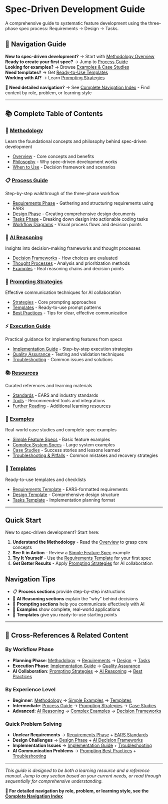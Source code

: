 # Spec-Driven Development Guide

A comprehensive guide to systematic feature development using the three-phase spec process: Requirements → Design → Tasks.

<!-- Navigation Metadata -->
<!-- Keywords: spec-driven development, requirements engineering, system design, implementation planning, AI collaboration -->
<!-- Topics: methodology, process, templates, examples, best practices -->
<!-- Audience: developers, project managers, technical leads -->

## 🧭 Navigation Guide

**New to spec-driven development?** → Start with [Methodology Overview](spec-process-guide/methodology/README.md)  
**Ready to create your first spec?** → Jump to [Process Guide](spec-process-guide/process/README.md)  
**Looking for examples?** → Browse [Examples & Case Studies](spec-process-guide/examples/README.md)  
**Need templates?** → Get [Ready-to-Use Templates](spec-process-guide/templates/README.md)  
**Working with AI?** → Learn [Prompting Strategies](spec-process-guide/prompting/README.md)

**📍 Need detailed navigation?** → See [Complete Navigation Index](spec-process-guide/NAVIGATION.md) - Find content by role, problem, or learning style

---

## 📚 Complete Table of Contents

### 🎯 [Methodology](spec-process-guide/methodology/README.md)
Learn the foundational concepts and philosophy behind spec-driven development
- [Overview](spec-process-guide/methodology/overview.md) - Core concepts and benefits
- [Philosophy](spec-process-guide/methodology/philosophy.md) - Why spec-driven development works
- [When to Use](spec-process-guide/methodology/when-to-use.md) - Decision framework and scenarios

### 📋 [Process Guide](spec-process-guide/process/README.md)
Step-by-step walkthrough of the three-phase workflow
- [Requirements Phase](spec-process-guide/process/requirements-phase.md) - Gathering and structuring requirements using EARS
- [Design Phase](spec-process-guide/process/design-phase.md) - Creating comprehensive design documents
- [Tasks Phase](spec-process-guide/process/tasks-phase.md) - Breaking down design into actionable coding tasks
- [Workflow Diagrams](spec-process-guide/process/workflow-diagrams.md) - Visual process flows and decision points

### 🧠 [AI Reasoning](spec-process-guide/ai-reasoning/README.md)
Insights into decision-making frameworks and thought processes
- [Decision Frameworks](spec-process-guide/ai-reasoning/decision-frameworks.md) - How choices are evaluated
- [Thought Processes](spec-process-guide/ai-reasoning/thought-processes.md) - Analysis and prioritization methods
- [Examples](spec-process-guide/ai-reasoning/examples.md) - Real reasoning chains and decision points

### 💬 [Prompting Strategies](spec-process-guide/prompting/README.md)
Effective communication techniques for AI collaboration
- [Strategies](spec-process-guide/prompting/strategies.md) - Core prompting approaches
- [Templates](spec-process-guide/prompting/templates.md) - Ready-to-use prompt patterns
- [Best Practices](spec-process-guide/prompting/best-practices.md) - Tips for clear, effective communication

### ⚡ [Execution Guide](spec-process-guide/execution/README.md)
Practical guidance for implementing features from specs
- [Implementation Guide](spec-process-guide/execution/implementation-guide.md) - Step-by-step execution strategies
- [Quality Assurance](spec-process-guide/execution/quality-assurance.md) - Testing and validation techniques
- [Troubleshooting](spec-process-guide/execution/troubleshooting.md) - Common issues and solutions

### 📚 [Resources](spec-process-guide/resources/README.md)
Curated references and learning materials
- [Standards](spec-process-guide/resources/standards.md) - EARS and industry standards
- [Tools](spec-process-guide/resources/tools.md) - Recommended tools and integrations
- [Further Reading](spec-process-guide/resources/further-reading.md) - Additional learning resources

### 📖 [Examples](spec-process-guide/examples/README.md)
Real-world case studies and complete spec examples
- [Simple Feature Specs](spec-process-guide/examples/simple-feature-spec.md) - Basic feature examples
- [Complex System Specs](spec-process-guide/examples/complex-system-spec.md) - Large system examples
- [Case Studies](spec-process-guide/examples/case-studies.md) - Success stories and lessons learned
- [Troubleshooting & Pitfalls](spec-process-guide/examples/troubleshooting-pitfalls.md) - Common mistakes and recovery strategies

### 📝 [Templates](spec-process-guide/templates/README.md)
Ready-to-use templates and checklists
- [Requirements Template](spec-process-guide/templates/requirements-template.md) - EARS-formatted requirements
- [Design Template](spec-process-guide/templates/design-template.md) - Comprehensive design structure
- [Tasks Template](spec-process-guide/templates/tasks-template.md) - Implementation planning format

---

## Quick Start

New to spec-driven development? Start here:

1. **Understand the Methodology** - Read the [Overview](spec-process-guide/methodology/overview.md) to grasp core concepts
2. **See It in Action** - Review a [Simple Feature Spec](spec-process-guide/examples/simple-feature-spec.md) example
3. **Try It Yourself** - Use the [Requirements Template](spec-process-guide/templates/requirements-template.md) for your first spec
4. **Get Better Results** - Apply [Prompting Strategies](spec-process-guide/prompting/strategies.md) for AI collaboration

## Navigation Tips

- 📋 **Process sections** provide step-by-step instructions
- 🧠 **AI Reasoning sections** explain the "why" behind decisions  
- 💬 **Prompting sections** help you communicate effectively with AI
- 📖 **Examples** show complete, real-world applications
- 📝 **Templates** give you ready-to-use starting points

---

## 🔗 Cross-References & Related Content

### By Workflow Phase
- **Planning Phase**: [Methodology](spec-process-guide/methodology/README.md) → [Requirements](spec-process-guide/process/requirements-phase.md) → [Design](spec-process-guide/process/design-phase.md) → [Tasks](spec-process-guide/process/tasks-phase.md)
- **Execution Phase**: [Implementation Guide](spec-process-guide/execution/implementation-guide.md) → [Quality Assurance](spec-process-guide/execution/quality-assurance.md)
- **AI Collaboration**: [Prompting Strategies](spec-process-guide/prompting/README.md) → [AI Reasoning](spec-process-guide/ai-reasoning/README.md) → [Best Practices](spec-process-guide/prompting/best-practices.md)

### By Experience Level
- **Beginner**: [Methodology](spec-process-guide/methodology/README.md) → [Simple Examples](spec-process-guide/examples/simple-feature-spec.md) → [Templates](spec-process-guide/templates/README.md)
- **Intermediate**: [Process Guide](spec-process-guide/process/README.md) → [Prompting Strategies](spec-process-guide/prompting/README.md) → [Case Studies](spec-process-guide/examples/case-studies.md)
- **Advanced**: [AI Reasoning](spec-process-guide/ai-reasoning/README.md) → [Complex Examples](spec-process-guide/examples/complex-system-spec.md) → [Decision Frameworks](spec-process-guide/ai-reasoning/decision-frameworks.md)

### Quick Problem Solving
- **Unclear Requirements** → [Requirements Phase](spec-process-guide/process/requirements-phase.md) + [EARS Standards](spec-process-guide/resources/standards.md)
- **Design Challenges** → [Design Phase](spec-process-guide/process/design-phase.md) + [AI Decision Frameworks](spec-process-guide/ai-reasoning/decision-frameworks.md)
- **Implementation Issues** → [Implementation Guide](spec-process-guide/execution/implementation-guide.md) + [Troubleshooting](spec-process-guide/examples/troubleshooting-pitfalls.md)
- **AI Communication Problems** → [Prompting Best Practices](spec-process-guide/prompting/best-practices.md) + [Troubleshooting](spec-process-guide/examples/troubleshooting-pitfalls.md)

---

*This guide is designed to be both a learning resource and a reference manual. Jump to any section based on your current needs, or read through sequentially for comprehensive understanding.*

**📍 For detailed navigation by role, problem, or learning style, see the [Complete Navigation Index](spec-process-guide/NAVIGATION.md)**